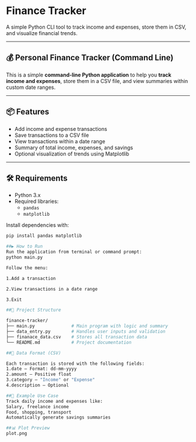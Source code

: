 # Finance Tracker

A simple Python CLI tool to track income and expenses, store them in CSV, and visualize financial trends.

---

## 💰 Personal Finance Tracker (Command Line)

This is a simple **command-line Python application** to help you **track income and expenses**, store them in a CSV file, and view summaries within custom date ranges.

---

## 📦 Features

- Add income and expense transactions  
- Save transactions to a CSV file  
- View transactions within a date range  
- Summary of total income, expenses, and savings  
- Optional visualization of trends using Matplotlib  

---

## 🛠️ Requirements

- Python 3.x  
- Required libraries:
  - `pandas`
  - `matplotlib`

Install dependencies with:

```bash
pip install pandas matplotlib

##▶️ How to Run
Run the application from terminal or command prompt:
python main.py

Follow the menu:

1.Add a transaction

2.View transactions in a date range         

3.Exit

##📁 Project Structure

finance-tracker/
├── main.py              # Main program with logic and summary
├── data_entry.py        # Handles user inputs and validation
├── finanace_data.csv    # Stores all transaction data
└── README.md            # Project documentation

##📝 Data Format (CSV)

Each transaction is stored with the following fields:
1.date – Format: dd-mm-yyyy
2.amount – Positive float
3.category – "Income" or "Expense"
4.description – Optional

##🧠 Example Use Case
Track daily income and expenses like:
Salary, freelance income
Food, shopping, transport
Automatically generate savings summaries

##📊 Plot Preview
plot.png





